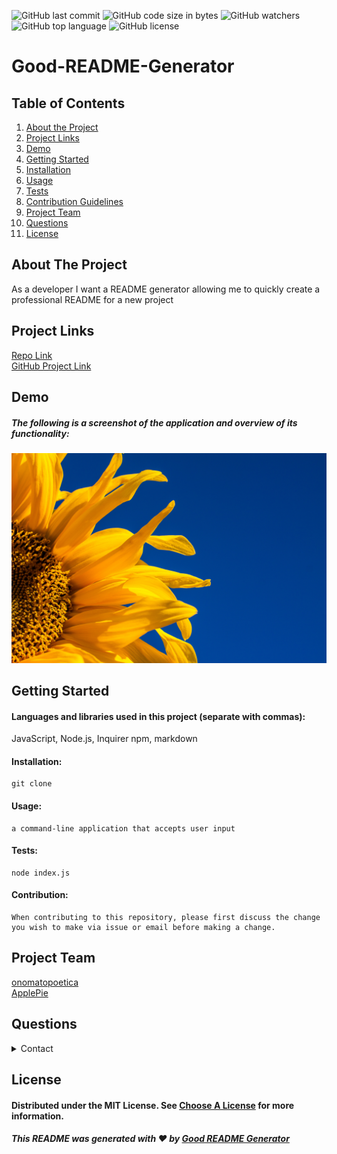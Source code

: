 ![GitHub last commit](https://img.shields.io/github/last-commit/onomatopoetica/Good-README-Generator)  ![GitHub code size in bytes](https://img.shields.io/github/languages/code-size/onomatopoetica/Good-README-Generator)  ![GitHub watchers](https://img.shields.io/github/watchers/onomatopoetica/Good-README-Generator?label=Watch&style=social)  ![GitHub top language](https://img.shields.io/github/languages/top/onomatopoetica/Good-README-Generator)  ![GitHub license](https://img.shields.io/badge/license-MIT-blueviolet) <br> 

# Good-README-Generator <br>
    
## Table of Contents 
1. [About the Project](#About-The-Project)
1. [Project Links](#Project-Links)
1. [Demo](#Demo)
1. [Getting Started](#Getting-Started)
1. [Installation](#Installation)
1. [Usage](#Usage)
1. [Tests](#Tests)
1. [Contribution Guidelines](#Contribution-Guidelines)
1. [Project Team](#Project-Team)
1. [Questions](#Questions)
1. [License](#License)
    
## About The Project <br>
As a developer I want a README generator allowing me to quickly create a professional README for a new project
    
## Project Links
[Repo Link](https://github.com/onomatopoetica/Good-README-Generator) <br>
[GitHub Project Link](https://onomatopoetica.github.io/Good-README-Generator/)
    
## Demo
    
##### The following is a screenshot of the application and overview of its functionality: <br>
    
![Project Preview](https://github.com/onomatopoetica/work-day-scheduler/blob/main/assets/sunflower.png) 
    
## Getting Started
    
#### Languages and libraries used in this project (separate with commas):
JavaScript, Node.js, Inquirer npm, markdown
    
#### Installation: 
```  
git clone
```

#### Usage:
```  
a command-line application that accepts user input
```

#### Tests:
```  
node index.js
```

#### Contribution:
```  
When contributing to this repository, please first discuss the change you wish to make via issue or email before making a change.
```
    
## Project Team
[onomatopoetica](https://github.com/onomatopoetica) <br>
[ApplePie](https://github.com/ApplePie)

## Questions
<details>
    <summary>Contact</summary>
    jen@jen.com
</details>
    
## License
#### Distributed under the MIT License. See [Choose A License](https://choosealicense.com/) for more information.

##### This README was generated with :hearts:  by [Good README Generator](https://github.com/onomatopoetica/Good-README-Generator)